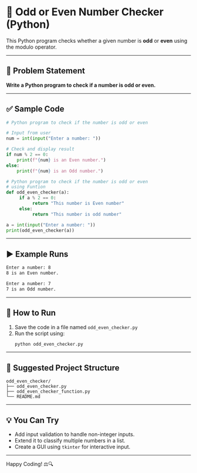 # 🔢 Odd or Even Number Checker (Python)

This Python program checks whether a given number is **odd** or **even** using the modulo operator.

---

## 📌 Problem Statement

**Write a Python program to check if a number is odd or even.**

---

## ✅ Sample Code

```python
# Python program to check if the number is odd or even

# Input from user
num = int(input("Enter a number: "))

# Check and display result
if num % 2 == 0:
    print(f"{num} is an Even number.")
else:
    print(f"{num} is an Odd number.")
```

```python
# Python program to check if the number is odd or even
# using Funtion
def odd_even_checker(a):
     if a % 2 == 0:
          return "This number is Even number"
     else:
          return "This number is odd number"

a = int(input("Enter a number: "))
print(odd_even_checker(a))
```

---

## ▶️ Example Runs

```bash
Enter a number: 8
8 is an Even number.
```

```bash
Enter a number: 7
7 is an Odd number.
```

---

## 🚀 How to Run

1. Save the code in a file named `odd_even_checker.py`
2. Run the script using:
   ```bash
   python odd_even_checker.py
   ```

---

## 📁 Suggested Project Structure

```
odd_even_checker/
├── odd_even_checker.py
├── odd_even_checker_function.py
└── README.md
```

---

## 💡 You Can Try

- Add input validation to handle non-integer inputs.
- Extend it to classify multiple numbers in a list.
- Create a GUI using `tkinter` for interactive input.

---

Happy Coding! ⚖️🔍
